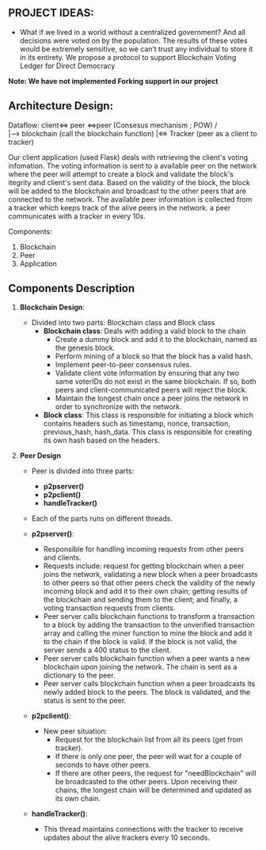 ## PROJECT IDEAS:

- What if we lived in a world without a centralized government? And all decisions were voted on by the population. The results of these votes would be extremely sensitive, so we can’t trust any individual to store it in its entirety. We propose a protocol to support Blockchain Voting Ledger for Direct Democracy

<b>Note: We have not implemented Forking support in our project</b>
## Architecture Design:
Dataflow: 
                        client<=> peer <=>peer (Consesus mechanism ; POW)
                                     /\
                                    |--> blockchain (call the blockchain function)
                                    |<=> Tracker (peer as a client to tracker)

Our client application (used Flask) deals with retrieving the client's voting infomation. The voting information is sent to a available peer on the network where the peer will attempt to create a block and validate the block's itegrity and client's sent data. Based on the validity of the block, the block will be added to the blockchain and broadcast to the other peers that are connected to the network. The available peer information is collected from a tracker which keeps track of the alive peers in the network. a peer communicates with a tracker in every 10s. 

Components:
   1. Blockchain
   2. Peer
   3. Application
    

## Components Description

1. **Blockchain Design**:
    - Divided into two parts: Blockchain class and Block class
        - **Blockchain class**: Deals with adding a valid block to the chain
            - Create a dummy block and add it to the blockchain, named as the genesis block.
            - Perform mining of a block so that the block has a valid hash.
            - Implement peer-to-peer consensus rules.
            - Validate client vote information by ensuring that any two same voterIDs do not exist in the same blockchain. If so, both peers and client-communicated peers will reject the block.
            - Maintain the longest chain once a peer joins the network in order to synchronize with the network.
        - **Block class**: This class is responsible for initiating a block which contains headers such as timestamp, nonce, transaction, previous_hash, hash_data. This class is responsible for creating its own hash based on the headers. 
    

2. **Peer Design**
    - Peer is divided into three parts:
        - **p2pserver()**
        - **p2pclient()**
        - **handleTracker()**
    - Each of the parts runs on different threads. 
    - **p2pserver()**:
        - Responsible for handling incoming requests from other peers and clients.
        - Requests include: request for getting blockchain when a peer joins the network, validating a new block when a peer broadcasts to other peers so that other peers check the validity of the newly incoming block and add it to their own chain; getting results of the blockchain and sending them to the client; and finally, a voting transaction requests from clients.
        - Peer server calls blockchain functions to transform a transaction to a block by adding the transaction to the unverified transaction array and calling the miner function to mine the block and add it to the chain if the block is valid. If the block is not valid, the server sends a 400 status to the client.
        - Peer server calls blockchain function when a peer wants a new blockchain upon joining the network. The chain is sent as a dictionary to the peer.
        - Peer server calls blockchain function when a peer broadcasts its newly added block to the peers. The block is validated, and the status is sent to the peer.
     
     - **p2pclient()**:
        - New peer situation:
            - Request for the blockchain list from all its peers (get from tracker).
            - If there is only one peer, the peer will wait for a couple of seconds to have other peers.
            - If there are other peers, the request for "needBlockchain" will be broadcasted to the other peers. Upon receiving their chains, the longest chain will be determined and updated as its own chain.

    - **handleTracker()**:
        - This thread maintains connections with the tracker to receive updates about the alive trackers every 10 seconds.


            
